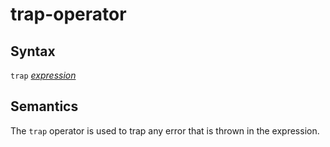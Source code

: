 # trap-operator

## Syntax

`trap` [_expression_](expression.md)

## Semantics
The `trap` operator is used to trap any error that is thrown in the expression.
